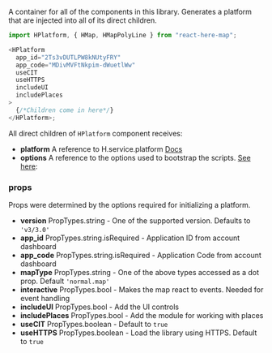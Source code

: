 A container for all of the components in this library. Generates a platform that
are injected into all of its direct children.

```js static
import HPlatform, { HMap, HMapPolyLine } from "react-here-map";

<HPlatform
  app_id="2Ts3vDUTLPW8kNUtyFRY"
  app_code="MDivMVFtNkpim-dWuetlWw"
  useCIT
  useHTTPS
  includeUI
  includePlaces
>
  {/*Children come in here*/}
</HPlatform>;
```

All direct children of `HPlatform` component receives:

- **platform** A reference to H.service.platform
  [Docs](https://developer.here.com/documentation/maps/topics_api/h-service-platform.html)
- **options** A reference to the options used to bootstrap the scripts.
  [See here](https://www.npmjs.com/package/here-map-js):

### props

Props were determined by the options required for initializing a platform.

- **version** PropTypes.string - One of the supported version. Defaults to
  `'v3/3.0'`
- **app_id** PropTypes.string.isRequired - Application ID from account dashboard
- **app_code** PropTypes.string.isRequired - Application Code from account
  dashboard
- **mapType** PropTypes.string - One of the above types accessed as a dot prop.
  Default `'normal.map'`
- **interactive** PropTypes.bool - Makes the map react to events. Needed for
  event handling
- **includeUI** PropTypes.bool - Add the UI controls
- **includePlaces** PropTypes.bool - Add the module for working with places
- **useCIT** PropTypes.boolean - Default to `true`
- **useHTTPS** PropTypes.boolean - Load the library using HTTPS. Default to
  `true`

